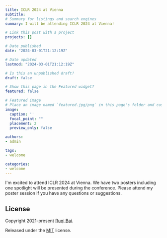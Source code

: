 ```yaml
---
title: ICLR 2024 at Vienna
subtitle: 
# Summary for listings and search engines
summary: I will be attending ICLR 2024 at Vienna!

# Link this post with a project
projects: []

# Date published
date: "2024-03-01T21:12:19Z"

# Date updated
lastmod: "2024-03-01T21:12:19Z"

# Is this an unpublished draft?
draft: false

# Show this page in the Featured widget?
featured: false

# Featured image
# Place an image named `featured.jpg/png` in this page's folder and customize its options here.
image:
  caption: ''
  focal_point: ""
  placement: 2
  preview_only: false

authors:
- admin

tags:
- welcome

categories:
- welcome
---
```


I'm excited to attend ICLR 2024 at Vienna. We have two posters including one spotlight will be presented during the conference. Please attend my poster session if you have any questions or suggestions. 

## License

Copyright 2021-present [Ruqi Bai](https://ruqibai.netlify.com/).

Released under the [MIT](https://github.com/wowchemy/wowchemy-hugo-modules/blob/master/LICENSE.md) license.
